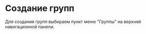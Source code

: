 # Создание групп

Для создания групп выбираем пункт меню "Группы" на верхней навигационной панели.

